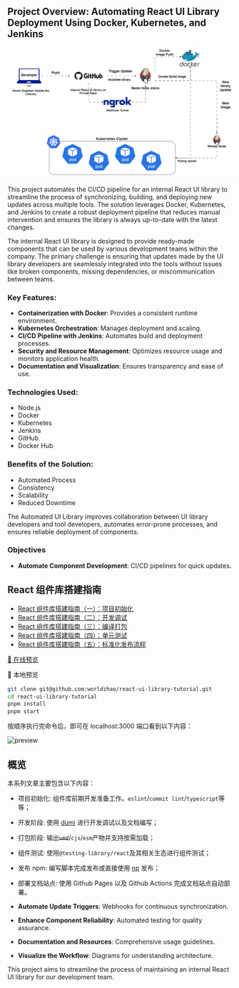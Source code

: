 ## Project Overview: Automating React UI Library Deployment Using Docker, Kubernetes, and Jenkins
![Automated Photo](automated.gif)

This project automates the CI/CD pipeline for an internal React UI library to streamline the process of synchronizing, building, and deploying new updates across multiple tools. The solution leverages Docker, Kubernetes, and Jenkins to create a robust deployment pipeline that reduces manual intervention and ensures the library is always up-to-date with the latest changes.

The internal React UI library is designed to provide ready-made components that can be used by various development teams within the company. The primary challenge is ensuring that updates made by the UI library developers are seamlessly integrated into the tools without issues like broken components, missing dependencies, or miscommunication between teams.

### Key Features:
- **Containerization with Docker**: Provides a consistent runtime environment.
- **Kubernetes Orchestration**: Manages deployment and scaling.
- **CI/CD Pipeline with Jenkins**: Automates build and deployment processes.
- **Security and Resource Management**: Optimizes resource usage and monitors application health.
- **Documentation and Visualization**: Ensures transparency and ease of use.

### Technologies Used:
- Node.js
- Docker
- Kubernetes
- Jenkins
- GitHub
- Docker Hub

### Benefits of the Solution:
- Automated Process
- Consistency
- Scalability
- Reduced Downtime

The Automated UI Library improves collaboration between UI library developers and tool developers, automates error-prone processes, and ensures reliable deployment of components.

### Objectives
- **Automate Component Development**: CI/CD pipelines for quick updates.

## React 组件库搭建指南

- [React 组件库搭建指南（一）：项目初始化](https://github.com/worldzhao/blog/issues/3)
- [React 组件库搭建指南（二）：开发调试](https://github.com/worldzhao/blog/issues/4)
- [React 组件库搭建指南（三）：编译打包](https://github.com/worldzhao/blog/issues/5)
- [React 组件库搭建指南（四）：单元测试](https://github.com/worldzhao/blog/issues/6)
- [React 组件库搭建指南（五）：标准化发布流程](https://github.com/worldzhao/blog/issues/7)

[🚀 在线预览](https://worldzhao.github.io/react-ui-library-tutorial)

🚆 本地预览

```bash
git clone git@github.com:worldzhao/react-ui-library-tutorial.git
cd react-ui-library-tutorial
pnpm install
pnpm start
```

按顺序执行完命令后，即可在 localhost:3000 端口看到以下内容：

![preview](https://raw.githubusercontent.com/worldzhao/blog/master/images/rc-lib-v1-1.jpg)

## 概览

本系列文章主要包含以下内容：

- 项目初始化: 组件库前期开发准备工作。`eslint`/`commit lint`/`typescript`等等；
- 开发阶段: 使用 [dumi](https://d.umijs.org/zh-CN) 进行开发调试以及文档编写；
- 打包阶段: 输出~~`umd`~~/`cjs`/`esm`产物并支持按需加载；
- 组件测试: 使用`@testing-library/react`及其相关生态进行组件测试；
- 发布 npm: 编写脚本完成发布或直接使用 [np](https://www.npmjs.com/package/np) 发布；
- 部署文档站点: 使用 Github Pages 以及 Github Actions 完成文档站点自动部署。


- **Automate Update Triggers**: Webhooks for continuous synchronization.
- **Enhance Component Reliability**: Automated testing for quality assurance.
- **Documentation and Resources**: Comprehensive usage guidelines.
- **Visualize the Workflow**: Diagrams for understanding architecture.

This project aims to streamline the process of maintaining an internal React UI library for our development team.
